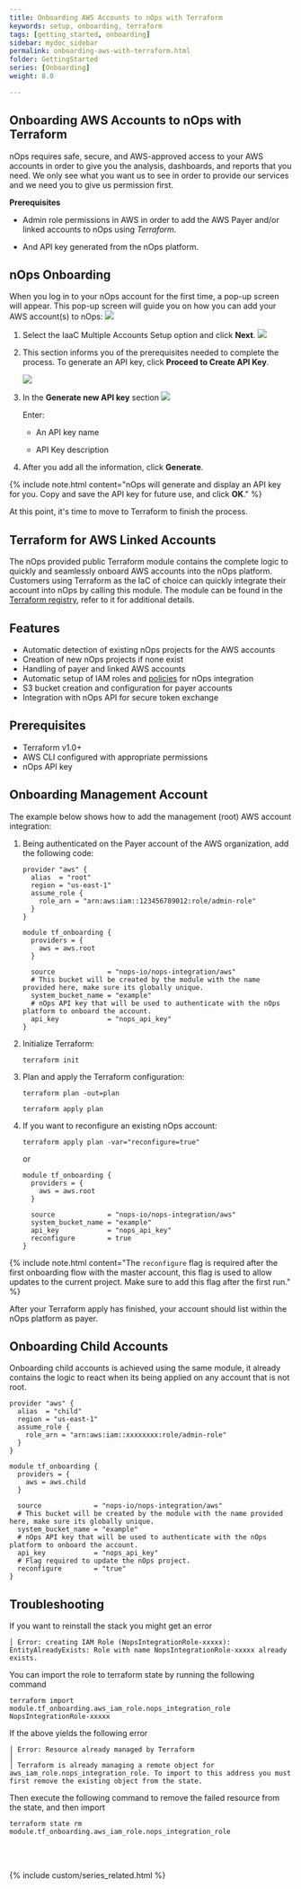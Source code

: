 ```yaml
---
title: Onboarding AWS Accounts to nOps with Terraform
keywords: setup, onboarding, terraform
tags: [getting_started, onboarding]
sidebar: mydoc_sidebar
permalink: onboarding-aws-with-terraform.html
folder: GettingStarted
series: [Onboarding]
weight: 8.0

---
```


## Onboarding AWS Accounts to nOps with Terraform ##

nOps requires safe, secure, and AWS-approved access to your AWS accounts in order to give you the analysis, dashboards, and reports that you need. We only see what you want us to see in order to provide our services and we need you to give us permission first.



**Prerequisites**


* Admin role permissions in AWS in order to add the AWS Payer and/or linked accounts to nOps using _Terraform_.

* And API key generated from the nOps platform.
  


## nOps Onboarding ##


When you log in to your nOps account for the first time, a pop-up screen will appear. This pop-up screen will guide you on how you can add your AWS account(s) to nOps:
    ![](/tmpimg/onboard_start.png)

1. Select the IaaC Multiple Accounts Setup option and click **Next**.
    ![](/tmpimg/terraform_radio.png)
1. This section informs you of the prerequisites needed to complete the process. To generate an API key, click **Proceed to Create API Key**.

    ![](/tmpimg/terraform_intro.png)

1.  In the **Generate new API key** section
    ![](/tmpimg/terraform_generatingkey.png)
    
    Enter:
    * An API key name
  
    * API Key description
  
1. After you add all the information, click **Generate**.


{% include note.html content="nOps will generate and display an API key for you. Copy and save the API key for future use, and click **OK**." %}

At this point, it's time to move to Terraform to finish the process.

## Terraform for AWS Linked Accounts ##

The nOps provided public Terraform module contains the complete logic to quickly and seamlessly onboard AWS accounts into the nOps platform. 
Customers using Terraform as the IaC of choice can quickly integrate their account into nOps by calling this module.
The module can be found in the [Terraform registry](https://registry.terraform.io/modules/nops-io/nops-integration/aws/latest), refer to it for additional details.


## Features ##

- Automatic detection of existing nOps projects for the AWS accounts
- Creation of new nOps projects if none exist
- Handling of payer and linked AWS accounts
- Automatic setup of IAM roles and [policies](iam-policy-nops-free-platform.html) for nOps integration
- S3 bucket creation and configuration for payer accounts
- Integration with nOps API for secure token exchange


## Prerequisites ##

- Terraform v1.0+
- AWS CLI configured with appropriate permissions
- nOps API key


## Onboarding Management Account ##

The example below shows how to add the management (root) AWS account integration:


1. Being authenticated on the Payer account of the AWS organization, add the following code:
    ```hcl
    provider "aws" {
      alias  = "root"
      region = "us-east-1"
      assume_role {
        role_arn = "arn:aws:iam::123456789012:role/admin-role"
      }
    }
    
    module tf_onboarding {
      providers = {
        aws = aws.root
      }
    
      source             = "nops-io/nops-integration/aws"
      # This bucket will be created by the module with the name provided here, make sure its globally unique.
      system_bucket_name = "example"
      # nOps API key that will be used to authenticate with the nOps platform to onboard the account.
      api_key            = "nops_api_key"
    }
    ```

3. Initialize Terraform:

    ```hcl
    terraform init
    ```

4. Plan and apply the Terraform configuration:

    ```hcl
    terraform plan -out=plan
   
    terraform apply plan
    ```

5. If you want to reconfigure an existing nOps account:
    ```hcl
    terraform apply plan -var="reconfigure=true"
    ```

    or

    ```hcl
    module tf_onboarding {
      providers = {
        aws = aws.root
      }
    
      source             = "nops-io/nops-integration/aws"
      system_bucket_name = "example"
      api_key            = "nops_api_key"
      reconfigure        = true
    }
    ```

{% include note.html content="The `reconfigure` flag is required after the first onboarding flow with the master account, this flag is used to allow updates to the current project. Make sure to add this flag after the first run." %}

After your Terraform apply has finished, your account should list within the nOps platform as payer.

## Onboarding Child Accounts ##

Onboarding child accounts is achieved using the same module, it already contains the logic to react when its being applied on any account that is not root.

```hcl
provider "aws" {
  alias  = "child"
  region = "us-east-1"
  assume_role {
    role_arn = "arn:aws:iam::xxxxxxxx:role/admin-role"
  }
}

module tf_onboarding {
  providers = {
    aws = aws.child
  }

  source             = "nops-io/nops-integration/aws"
  # This bucket will be created by the module with the name provided here, make sure its globally unique.
  system_bucket_name = "example"
  # nOps API key that will be used to authenticate with the nOps platform to onboard the account.
  api_key            = "nops_api_key"
  # Flag required to update the nOps project.
  reconfigure        = "true"
}
```

## Troubleshooting ##

If you want to reinstall the stack you might get an error

```
│ Error: creating IAM Role (NopsIntegrationRole-xxxxx): EntityAlreadyExists: Role with name NopsIntegrationRole-xxxxx already exists.
```

You can import the role to terraform state by running the following command
```
terraform import module.tf_onboarding.aws_iam_role.nops_integration_role NopsIntegrationRole-xxxxx
```

If the above yields the following error
```
│ Error: Resource already managed by Terraform
│
│ Terraform is already managing a remote object for aws_iam_role.nops_integration_role. To import to this address you must first remove the existing object from the state.
```

Then execute the following command to remove the failed resource from the state, and then import
```
terraform state rm module.tf_onboarding.aws_iam_role.nops_integration_role
```

<br/><br/>

{% include custom/series_related.html %}